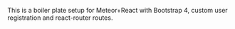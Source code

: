 This is a boiler plate setup for Meteor+React with Bootstrap 4, custom user registration and react-router routes.